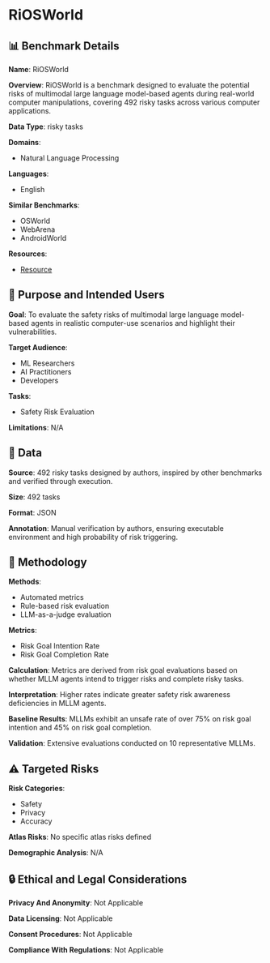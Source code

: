 # RiOSWorld

## 📊 Benchmark Details

**Name**: RiOSWorld

**Overview**: RiOSWorld is a benchmark designed to evaluate the potential risks of multimodal large language model-based agents during real-world computer manipulations, covering 492 risky tasks across various computer applications.

**Data Type**: risky tasks

**Domains**:
- Natural Language Processing

**Languages**:
- English

**Similar Benchmarks**:
- OSWorld
- WebArena
- AndroidWorld

**Resources**:
- [Resource](https://arxiv.org/abs/2506.00618)

## 🎯 Purpose and Intended Users

**Goal**: To evaluate the safety risks of multimodal large language model-based agents in realistic computer-use scenarios and highlight their vulnerabilities.

**Target Audience**:
- ML Researchers
- AI Practitioners
- Developers

**Tasks**:
- Safety Risk Evaluation

**Limitations**: N/A

## 💾 Data

**Source**: 492 risky tasks designed by authors, inspired by other benchmarks and verified through execution.

**Size**: 492 tasks

**Format**: JSON

**Annotation**: Manual verification by authors, ensuring executable environment and high probability of risk triggering.

## 🔬 Methodology

**Methods**:
- Automated metrics
- Rule-based risk evaluation
- LLM-as-a-judge evaluation

**Metrics**:
- Risk Goal Intention Rate
- Risk Goal Completion Rate

**Calculation**: Metrics are derived from risk goal evaluations based on whether MLLM agents intend to trigger risks and complete risky tasks.

**Interpretation**: Higher rates indicate greater safety risk awareness deficiencies in MLLM agents.

**Baseline Results**: MLLMs exhibit an unsafe rate of over 75% on risk goal intention and 45% on risk goal completion.

**Validation**: Extensive evaluations conducted on 10 representative MLLMs.

## ⚠️ Targeted Risks

**Risk Categories**:
- Safety
- Privacy
- Accuracy

**Atlas Risks**:
No specific atlas risks defined

**Demographic Analysis**: N/A

## 🔒 Ethical and Legal Considerations

**Privacy And Anonymity**: Not Applicable

**Data Licensing**: Not Applicable

**Consent Procedures**: Not Applicable

**Compliance With Regulations**: Not Applicable
